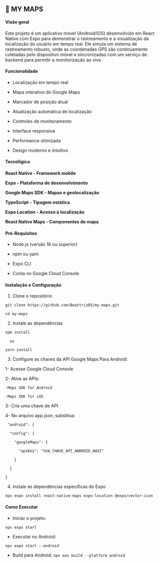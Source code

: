 ## 📍 MY MAPS
<h4>Visão geral</h4>

Este projeto é um aplicativo móvel (Android/iOS) desenvolvido em React Native com Expo para demonstrar o rastreamento e a visualização da localização do usuário em tempo real.
Ele simula um sistema de rastreamento robusto, onde as coordenadas GPS são continuamente coletadas pelo dispositivo móvel e sincronizadas com um serviço de backend para permitir a monitorização ao vivo

<h4>Funcionalidade</h4>

- Localização em tempo real

- Mapa interativo do Google Maps

- Marcador de posição atual

- Atualização automática de localização

- Controles de monitoramento

- Interface responsiva

- Performance otimizada

- Design moderno e intuitivo

<h4> Tecnóligica <h4>

React Native - Framework mobile

Expo - Plataforma de desenvolvimento

Google Maps SDK - Mapas e geolocalização

TypeScript - Tipagem estática

Expo Location - Acesso à localização

React Native Maps - Componentes de mapa

<h4> Pré-Requisitos </h4>

- Node.js (versão 16 ou superior)

- npm ou yarn

- Expo CLI

- Conta no Google Cloud Console

<h4>Instalação e Configuração</h4>

1. Clone o repositório

```
git clone https://github.com/Beattriz05/my-maps.git

cd my-maps
```

2. Instale as dependências

```
npm install

  ou

yarn install
 ```

3. Configure as chaves da API Google Maps
Para Android:

1- Acesse Google Cloud Console

2- Ative as APIs:

    -Maps SDK for Android

    -Maps SDK for iOS

3- Crie uma chave de API

4- No arquivo app.json, substitua:

```
 "android": {

  "config": {

    "googleMaps": {

      "apiKey": "SUA_CHAVE_API_ANDROID_AQUI"

    }

  }

}
```

4. Instale as dependências específicas do Expo

``` npx expo install react-native-maps expo-location @expo/vector-icon ```

<h4> Como Executar </h4>

- Iniciar o projeto:

``` npx expo start ```

- Executar no Android:

``` npx expo start --android ```

- Build para Android:
``` npx eas build --platform android ```
